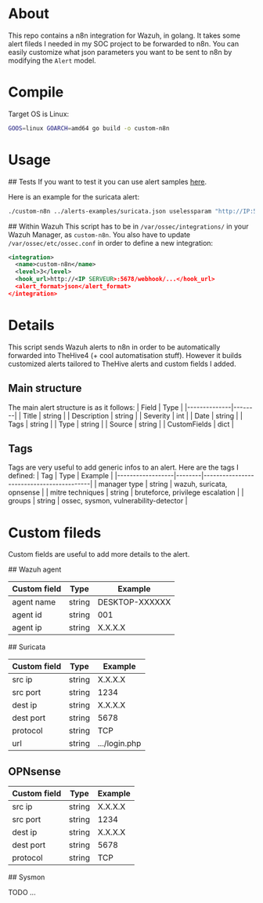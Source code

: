 # About

This repo contains a n8n integration for Wazuh, in golang. It takes some alert fileds I needed in my SOC project to be forwarded to n8n. You can easily customize what json parameters you want to be sent to n8n by modifying the `Alert` model. 

# Compile

Target OS is Linux:
```bash
GOOS=linux GOARCH=amd64 go build -o custom-n8n
```

# Usage

## Tests
If you want to test it you can use alert samples [here](./alerts-examples/).

Here is an example for the suricata alert:
```bash
./custom-n8n ../alerts-examples/suricata.json uselessparam "http://IP:5678/webhook-test/..."
```

## Within Wazuh
This script has to be in `/var/ossec/integrations/` in your Wazuh Manager, as `custom-n8n`. You also have to update `/var/ossec/etc/ossec.conf` in order to define a new integration:
```xml
<integration>
  <name>custom-n8n</name>
  <level>3</level>
  <hook_url>http://<IP SERVEUR>:5678/webhook/...</hook_url>
  <alert_format>json</alert_format>
</integration>
```

# Details

This script sends Wazuh alerts to n8n in order to be automatically forwarded into TheHive4 (+ cool automatisation stuff). However it builds customized alerts tailored to TheHive alerts and custom fields I added.

## Main structure

The main alert structure is as it follows:
| Field        | Type   |
|--------------|--------|
| Title        | string | 
| Description  | string | 
| Severity     | int    | 
| Date         | string |
| Tags         | string |
| Type         | string | 
| Source       | string |
| CustomFields | dict   |

## Tags

Tags are very useful to add generic infos to an alert. Here are the tags I defined:
| Tag              | Type   | Example                                  |
|------------------|--------|------------------------------------------|
| manager type     | string | wazuh, suricata, opnsense                | 
| mitre techniques | string | bruteforce, privilege escalation         | 
| groups           | string | ossec, sysmon, vulnerability-detector    | 


# Custom fileds

Custom fields are useful to add more details to the alert.

## Wazuh agent

| Custom field | Type   | Example        |
|--------------|--------|----------------|
| agent name   | string | DESKTOP-XXXXXX |   
| agent id     | string | 001            | 
| agent ip     | string | X.X.X.X        | 

## Suricata

| Custom field | Type   | Example        |
|--------------|--------|----------------|
| src ip       | string | X.X.X.X        | 
| src port     | string | 1234           | 
| dest ip      | string | X.X.X.X        | 
| dest port    | string | 5678           | 
| protocol     | string | TCP            | 
| url          | string | .../login.php  | 

## OPNsense

| Custom field | Type   | Example        |
|--------------|--------|----------------|
| src ip       | string | X.X.X.X        | 
| src port     | string | 1234           | 
| dest ip      | string | X.X.X.X        | 
| dest port    | string | 5678           | 
| protocol     | string | TCP            | 

## Sysmon

TODO ...